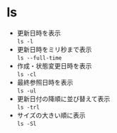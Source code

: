 # ls

* 更新日時を表示  
`ls -l`
* 更新日時をミリ秒まで表示  
`ls --full-time`
* 作成・状態変更日時を表示  
`ls -cl`
* 最終参照日時を表示  
`ls -ul`
* 更新日付の降順に並び替えて表示  
`ls -trl`
* サイズの大きい順に表示  
`ls -Sl`
